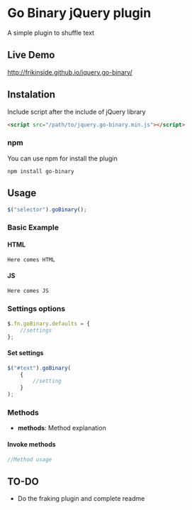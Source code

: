 # Go Binary jQuery plugin

A simple plugin to shuffle text

## Live Demo

<http://frikinside.github.io/jquery.go-binary/>

## Instalation

Include script after the include of jQuery library

```html
<script src="/path/to/jquery.go-binary.min.js"></script>
```

### npm
You can use npm for install the plugin
```npm
npm install go-binary
```

## Usage

```js
$("selector").goBinary();
```

### Basic Example
#### HTML
```html
Here comes HTML
```
#### JS
```js
Here comes JS
```

### Settings options
```js
$.fn.goBinary.defaults = {
    //settings
};
```
#### Set settings
```js
$("#text").goBinary(
    {
        //setting
    }
);
```

### Methods
- **methods**: Method explanation

#### Invoke methods
```js
//Method usage
```

## TO-DO
- Do the fraking plugin and complete readme